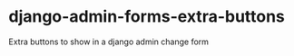 django-admin-forms-extra-buttons
================================

Extra buttons to show in a django admin change form
